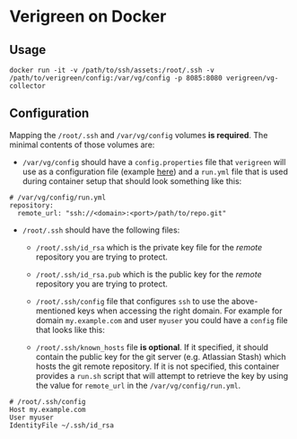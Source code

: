 Verigreen on Docker
===================

## Usage

```
docker run -it -v /path/to/ssh/assets:/root/.ssh -v /path/to/verigreen/config:/var/vg/config -p 8085:8080 verigreen/vg-collector
```

##  Configuration
Mapping the `/root/.ssh` and `/var/vg/config` volumes **is required**. The minimal contents of those volumes are:

- `/var/vg/config` should have a `config.properties` file that `verigreen` will use as a configuration file (example [here](https://github.com/Verigreen/verigreen/blob/master/verigreen-collector-webapp/resources/config.properties)) and a `run.yml` file that is used during container setup that should look something like this:

```
# /var/vg/config/run.yml
repository:
  remote_url: "ssh://<domain>:<port>/path/to/repo.git"
```

- `/root/.ssh` should have the following files:

  - `/root/.ssh/id_rsa` which is the private key file for the *remote* repository you are trying to protect.

  - `/root/.ssh/id_rsa.pub` which is the public key for the *remote* repository you are trying to protect. 

  - `/root/.ssh/config` file that configures `ssh` to use the above-mentioned keys when accessing the right domain. For example for domain `my.example.com` and user `myuser` you could have a `config` file that looks like this:

  - `/root/.ssh/known_hosts` file **is optional**. If it specified, it should contain the public key for the git server (e.g. Atlassian Stash) which hosts the git remote repository. If it is not specified, this container provides a `run.sh` script that will attempt to retrieve the key by using the value for `remote_url` in the `/var/vg/config/run.yml`. 

```
# /root/.ssh/config
Host my.example.com
User myuser
IdentityFile ~/.ssh/id_rsa
```
